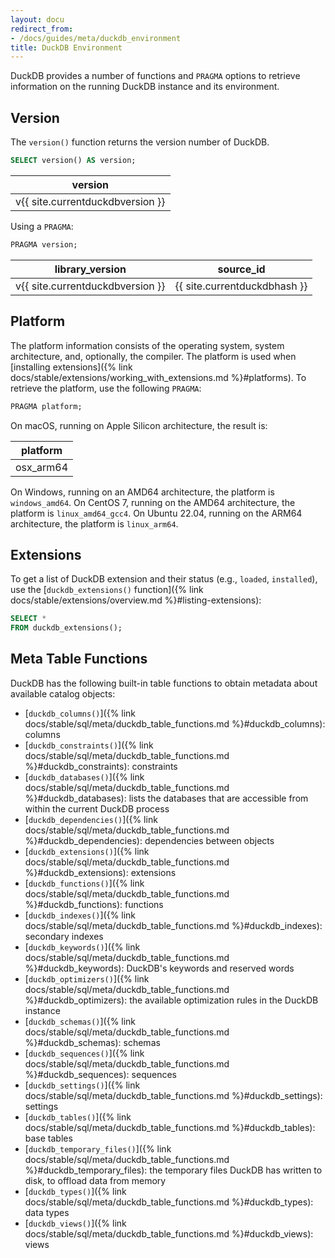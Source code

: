 ```yaml
---
layout: docu
redirect_from:
- /docs/guides/meta/duckdb_environment
title: DuckDB Environment
---
```


DuckDB provides a number of functions and `PRAGMA` options to retrieve information on the running DuckDB instance and its environment.

## Version

The `version()` function returns the version number of DuckDB.

```sql
SELECT version() AS version;
```

<div class="monospace_table"></div>

| version |
|-----------|
| v{{ site.currentduckdbversion }} |

Using a `PRAGMA`:

```sql
PRAGMA version;
```

<div class="monospace_table"></div>

| library_version | source_id  |
|-----------------|------------|
| v{{ site.currentduckdbversion }} | {{ site.currentduckdbhash }} |

## Platform

The platform information consists of the operating system, system architecture, and, optionally, the compiler.
The platform is used when [installing extensions]({% link docs/stable/extensions/working_with_extensions.md %}#platforms).
To retrieve the platform, use the following `PRAGMA`:

```sql
PRAGMA platform;
```

On macOS, running on Apple Silicon architecture, the result is:

| platform  |
|-----------|
| osx_arm64 |

On Windows, running on an AMD64 architecture, the platform is `windows_amd64`.
On CentOS 7, running on the AMD64 architecture, the platform is `linux_amd64_gcc4`.
On Ubuntu 22.04, running on the ARM64 architecture, the platform is `linux_arm64`.

## Extensions

To get a list of DuckDB extension and their status (e.g., `loaded`, `installed`), use the [`duckdb_extensions()` function]({% link docs/stable/extensions/overview.md %}#listing-extensions):

```sql
SELECT *
FROM duckdb_extensions();
```

## Meta Table Functions

DuckDB has the following built-in table functions to obtain metadata about available catalog objects:

* [`duckdb_columns()`]({% link docs/stable/sql/meta/duckdb_table_functions.md %}#duckdb_columns): columns
* [`duckdb_constraints()`]({% link docs/stable/sql/meta/duckdb_table_functions.md %}#duckdb_constraints): constraints
* [`duckdb_databases()`]({% link docs/stable/sql/meta/duckdb_table_functions.md %}#duckdb_databases): lists the databases that are accessible from within the current DuckDB process
* [`duckdb_dependencies()`]({% link docs/stable/sql/meta/duckdb_table_functions.md %}#duckdb_dependencies): dependencies between objects
* [`duckdb_extensions()`]({% link docs/stable/sql/meta/duckdb_table_functions.md %}#duckdb_extensions): extensions
* [`duckdb_functions()`]({% link docs/stable/sql/meta/duckdb_table_functions.md %}#duckdb_functions): functions
* [`duckdb_indexes()`]({% link docs/stable/sql/meta/duckdb_table_functions.md %}#duckdb_indexes): secondary indexes
* [`duckdb_keywords()`]({% link docs/stable/sql/meta/duckdb_table_functions.md %}#duckdb_keywords): DuckDB's keywords and reserved words
* [`duckdb_optimizers()`]({% link docs/stable/sql/meta/duckdb_table_functions.md %}#duckdb_optimizers): the available optimization rules in the DuckDB instance
* [`duckdb_schemas()`]({% link docs/stable/sql/meta/duckdb_table_functions.md %}#duckdb_schemas): schemas
* [`duckdb_sequences()`]({% link docs/stable/sql/meta/duckdb_table_functions.md %}#duckdb_sequences): sequences
* [`duckdb_settings()`]({% link docs/stable/sql/meta/duckdb_table_functions.md %}#duckdb_settings): settings
* [`duckdb_tables()`]({% link docs/stable/sql/meta/duckdb_table_functions.md %}#duckdb_tables): base tables
* [`duckdb_temporary_files()`]({% link docs/stable/sql/meta/duckdb_table_functions.md %}#duckdb_temporary_files): the temporary files DuckDB has written to disk, to offload data from memory
* [`duckdb_types()`]({% link docs/stable/sql/meta/duckdb_table_functions.md %}#duckdb_types): data types
* [`duckdb_views()`]({% link docs/stable/sql/meta/duckdb_table_functions.md %}#duckdb_views): views
